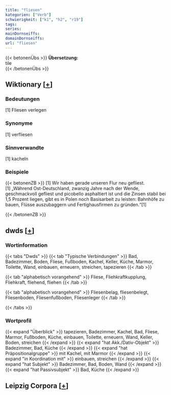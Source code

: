 ```yaml
---
title: "fliesen"
kategorien: ["Verb"]
schwierigkeit: ["k1", "h2", "r19"]
tags:
series:
mainDornseiffs:
domainDornseiffs:
url: "fliesen"
---
```


{{< betonenÜbs >}}
**Übersetzung:**  
tile  
{{< /betonenÜbs >}}

## Wiktionary [[+](https://de.wiktionary.org/wiki/fliesen)]

### Bedeutungen
[1] Fliesen verlegen  

### Synonyme
[1] verfliesen  

### Sinnverwandte
[1] kacheln  

### Beispiele
{{< betonenZB >}}
[1] Wir haben gerade unseren Flur neu gefliest.  
[1] „Während Ost-Deutschland, zwanzig Jahre nach der Wende, geschmackvoll gefliest und picobello asphaltiert ist und die Zinsen stabil bei 1,5 Prozent liegen, gibt es in Polen noch Basisarbeit zu leisten: Bahnhöfe zu bauen, Flüsse auszubaggern und Fertighausfirmen zu gründen.“[1]  

{{< /betonenZB >}}


## dwds [[+](https://www.dwds.de/wb/fliesen)]

### Wortinformation
{{< tabs "Dwds" >}}
{{< tab "Typische Verbindungen" >}}
Bad, Badezimmer, Boden, Fliese, Fußboden, Kachel, Keller, Küche, Marmor, Toilette, Wand, einbauen, erneuern, streichen, tapezieren
{{< /tab >}}

{{< tab "alphabetisch vorangehend" >}}
Fliese, Fliehkraftkupplung, Fliehkraft, fliehend, fliehen
{{< /tab >}}

{{< tab "alphabetisch vorangehend" >}}
Fliesenbelag, fliesenbelegt, Fliesenboden, Fliesenfußboden, Fliesenleger
{{< /tab >}}

{{< /tabs >}}

### Wortprofil
{{< expand "Überblick" >}} tapezieren, Badezimmer, Kachel, Bad, Fliese, Marmor, Fußboden, Küche, einbauen, Toilette, erneuern, Wand, Keller, Boden, streichen {{< /expand >}}
{{< expand "hat Akk./Dativ-Objekt" >}} Badezimmer, Bad, Küche {{< /expand >}}
{{< expand "hat Präpositionalgruppe" >}} mit Kachel, mit Marmor {{< /expand >}}
{{< expand "in Koordination mit" >}} einbauen, streichen {{< /expand >}}
{{< expand "hat Subjekt" >}} Badezimmer, Bad, Boden, Wand {{< /expand >}}
{{< expand "hat Passivsubjekt" >}} Bad, Küche {{< /expand >}}

## Leipzig Corpora [[+](https://corpora.uni-leipzig.de/en/res?word=fliesen&corpusId=deu_newscrawl-public_2018)]

